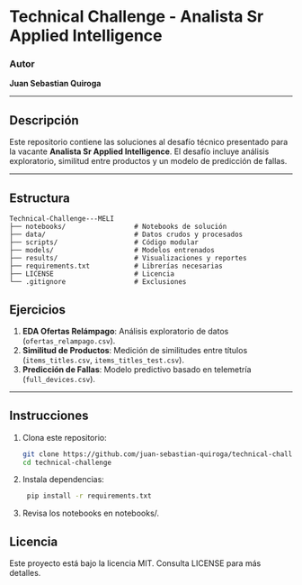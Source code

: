 # **Technical Challenge - Analista Sr Applied Intelligence**


### **Autor**
**Juan Sebastian Quiroga**

---

## **Descripción**
Este repositorio contiene las soluciones al desafío técnico presentado para la vacante **Analista Sr Applied Intelligence**. El desafío incluye análisis exploratorio, similitud entre productos y un modelo de predicción de fallas.

---

## **Estructura**
```plaintext
Technical-Challenge---MELI
├── notebooks/                 # Notebooks de solución
├── data/                      # Datos crudos y procesados
├── scripts/                   # Código modular
├── models/                    # Modelos entrenados
├── results/                   # Visualizaciones y reportes
├── requirements.txt           # Librerías necesarias
├── LICENSE                    # Licencia
└── .gitignore                 # Exclusiones
```

## **Ejercicios**
1. **EDA Ofertas Relámpago**: Análisis exploratorio de datos (`ofertas_relampago.csv`).
2. **Similitud de Productos**: Medición de similitudes entre títulos (`items_titles.csv`, `items_titles_test.csv`).
3. **Predicción de Fallas**: Modelo predictivo basado en telemetría (`full_devices.csv`).

---

## **Instrucciones**
1. Clona este repositorio:
   ```bash
   git clone https://github.com/juan-sebastian-quiroga/technical-challenge.git
   cd technical-challenge
   ```
2. Instala dependencias:
   ```bash
    pip install -r requirements.txt
   ```

3.	Revisa los notebooks en notebooks/.

## **Licencia**

Este proyecto está bajo la licencia MIT. Consulta LICENSE para más detalles.
